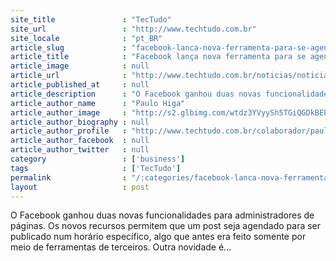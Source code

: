 ```yaml
---
site_title               : "TecTudo"
site_url                 : "http://www.techtudo.com.br"
site_locale              : "pt_BR"
article_slug             : "facebook-lanca-nova-ferramenta-para-se-agendar-posts-em-paginas"
article_title            : "Facebook lança nova ferramenta para se agendar posts em Páginas"
article_image            : null
article_url              : "http://www.techtudo.com.br/noticias/noticia/2012/05/facebook-lanca-novas-ferramenta-para-se-agendar-posts-em-paginas.html"
article_published_at     : null
article_description      : "O Facebook ganhou duas novas funcionalidades para administradores de páginas. Os novos recursos permitem que um post seja agendado para ser publicado num horário específico, algo que antes era feito somente por meio de ferramentas de terceiros. Outra novidade é..."
article_author_name      : "Paulo Higa"
article_author_image     : "http://s2.glbimg.com/wtdz3YVyySh5TGiQGDkBEPhhjU0=/30x30/s2.glbimg.com/gBXTBwZKgXO8a27qNSntK2o5jvE=/0x0:140x140/75x75/s.glbimg.com/po/tt/f/original/2011/05/13/paulo-higa.jpg"
article_author_biography : null
article_author_profile   : "http://www.techtudo.com.br/colaborador/paulo-higa.html"
article_author_facebook  : null
article_author_twitter   : null
category                 : ['business']
tags                     : ['TecTudo']
permalink                : "/:categories/facebook-lanca-nova-ferramenta-para-se-agendar-posts-em-paginas/"
layout                   : post
---
```


O Facebook ganhou duas novas funcionalidades para administradores de páginas. Os novos recursos permitem que um post seja agendado para ser publicado num horário específico, algo que antes era feito somente por meio de ferramentas de terceiros. Outra novidade é...
